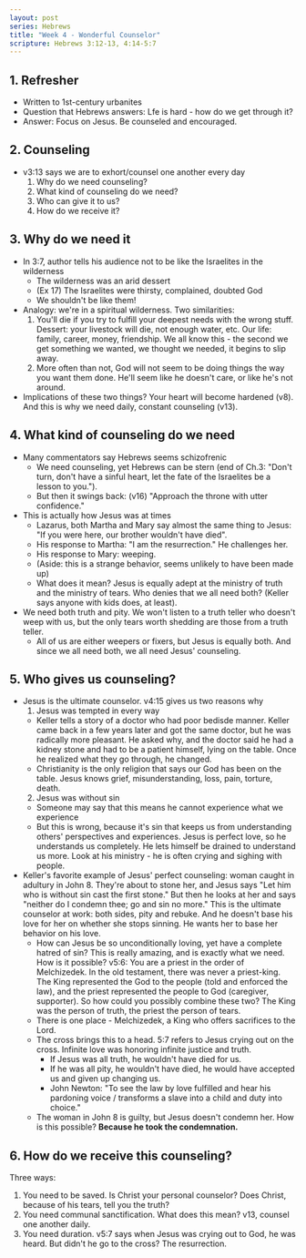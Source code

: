 ```yaml
---
layout: post
series: Hebrews
title: "Week 4 - Wonderful Counselor"
scripture: Hebrews 3:12-13, 4:14-5:7
---
```


## 1. Refresher

- Written to 1st-century urbanites
- Question that Hebrews answers: Lfe is hard - how do we get through it?
- Answer: Focus on Jesus. Be counseled and encouraged.

## 2. Counseling

- v3:13 says we are to exhort/counsel one another every day
  1. Why do we need counseling?
  2. What kind of counseling do we need?
  3. Who can give it to us?
  4. How do we receive it?

## 3. Why do we need it

- In 3:7, author tells his audience not to be like the Israelites in the wilderness
  - The wilderness was an arid dessert
  - (Ex 17) The Israelites were thirsty, complained, doubted God
  - We shouldn't be like them!
- Analogy: we're in a spiritual wilderness. Two similarities:
  1. You'll die if you try to fulfill your deepest needs with the wrong stuff. Dessert: your livestock will die, not enough water, etc. Our life: family, career, money, friendship. We all know this - the second we get something we wanted, we thought we needed, it begins to slip away.
  2. More often than not, God will not seem to be doing things the way you want them done. He'll seem like he doesn't care, or like he's not around.
- Implications of these two things? Your heart will become hardened (v8). And this is why we need daily, constant counseling (v13).

## 4. What kind of counseling do we need

- Many commentators say Hebrews seems schizofrenic
  - We need counseling, yet Hebrews can be stern (end of Ch.3: "Don't turn, don't have a sinful heart, let the fate of the Israelites be a lesson to you.").
  - But then it swings back: (v16) "Approach the throne with utter confidence." 
- This is actually how Jesus was at times
  - Lazarus, both Martha and Mary say almost the same thing to Jesus: "If you were here, our brother wouldn't have died".
  - His response to Martha: "I am the resurrection." He challenges her.
  - His response to Mary: weeping.
  - (Aside: this is a strange behavior, seems unlikely to have been made up)
  - What does it mean? Jesus is equally adept at the ministry of truth and the ministry of tears. Who denies that we all need both? (Keller says anyone with kids does, at least).
- We need both truth and pity. We won't listen to a truth teller who doesn't weep with us, but the only tears worth shedding are those from a truth teller.
  - All of us are either weepers or fixers, but Jesus is equally both. And since we all need both, we all need Jesus' counseling.

## 5. Who gives us counseling?

- Jesus is the ultimate counselor. v4:15 gives us two reasons why
  1. Jesus was tempted in every way
    - Keller tells a story of a doctor who had poor bedisde manner. Keller came back in a few years later and got the same doctor, but he was radically more pleasant. He asked why, and the doctor said he had a kidney stone and had to be a patient himself, lying on the table. Once he realized what they go through, he changed.
    - Christianity is the only religion that says our God has been on the table. Jesus knows grief, misunderstanding, loss, pain, torture, death.
  2. Jesus was without sin
    - Someone may say that this means he cannot experience what we experience
    - But this is wrong, because it's sin that keeps us from understanding others' perspectives and experiences. Jesus is perfect love, so he understands us completely. He lets himself be drained to understand us more. Look at his ministry - he is often crying and sighing with people.
- Keller's favorite example of Jesus' perfect counseling: woman caught in adultury in John 8. They're about to stone her, and Jesus says "Let him who is without sin cast the first stone." But then he looks at her and says "neither do I condemn thee; go and sin no more." This is the ultimate counselor at work: both sides, pity and rebuke. And he doesn't base his love for her on whether she stops sinning. He wants her to base her behavior on his love.
  - How can Jesus be so unconditionally loving, yet have a complete hatred of sin? This is really amazing, and is exactly what we need. How is it possible? v5:6: You are a priest in the order of Melchizedek. In the old testament, there was never a priest-king. The King represented the God to the people (told and enforced the law), and the priest represented the people to God (caregiver, supporter). So how could you possibly combine these two? The King was the person of truth, the priest the person of tears.
  - There is one place - Melchizedek, a King who offers sacrifices to the Lord.
  - The cross brings this to a head. 5:7 refers to Jesus crying out on the cross. Infinite love was honoring infinite justice and truth.
    - If Jesus was all truth, he wouldn't have died for us.
    - If he was all pity, he wouldn't have died, he would have accepted us and given up changing us.
    - John Newton: "To see the law by love fulfilled and hear his pardoning voice / transforms a slave into a child and duty into choice."
  - The woman in John 8 is guilty, but Jesus doesn't condemn her. How is this possible? **Because he took the condemnation.**

## 6. How do we receive this counseling?

Three ways:

  1. You need to be saved. Is Christ your personal counselor? Does Christ, because of his tears, tell you the truth?
  2. You need communal sanctification. What does this mean? v13, counsel one another daily.
  3. You need duration. v5:7 says when Jesus was crying out to God, he was heard. But didn't he go to the cross? The resurrection.